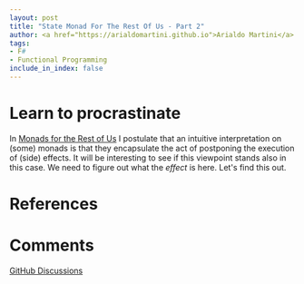 ```yaml
---
layout: post
title: "State Monad For The Rest Of Us - Part 2"
author: <a href="https://arialdomartini.github.io">Arialdo Martini</a>
tags:
- F#
- Functional Programming
include_in_index: false
---
```


# Learn to procrastinate
In [Monads for the Rest of Us][monads-for-the-rest-of-us] I postulate
that an intuitive interpretation on (some) monads is that they
encapsulate the act of postponing the execution of (side) effects. It
will be interesting to see if this viewpoint stands also in this case.
We need to figure out what the *effect* is here. Let's find this out.


# References


# Comments
[GitHub Discussions](https://github.com/arialdomartini/arialdomartini.github.io/discussions/30)


[monads-for-the-rest-of-us]: https://arialdomartini.github.io/monads-for-the-rest-of-us
